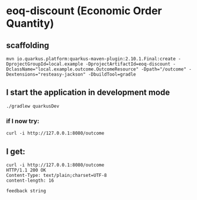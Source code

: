 # eoq-discount  (Economic Order Quantity)

## scaffolding

```shell
mvn io.quarkus.platform:quarkus-maven-plugin:2.10.1.Final:create -DprojectGroupId=local.example -DprojectArtifactId=eoq-discount -DclassName="local.example.outcome.OutcomeResource" -Dpath="/outcome" -Dextensions="resteasy-jackson" -DbuildTool=gradle
```

## I start the application in development mode

```shell
./gradlew quarkusDev
```

### if I now try:

```shell
curl -i http://127.0.0.1:8080/outcome
```

## I get:

```text
curl -i http://127.0.0.1:8080/outcome
HTTP/1.1 200 OK
Content-Type: text/plain;charset=UTF-8
content-length: 16

feedback string
```
